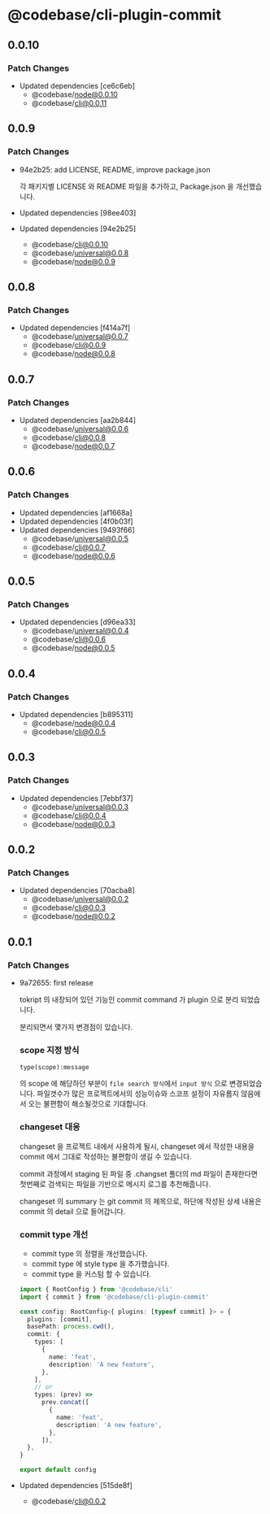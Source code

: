 # @codebase/cli-plugin-commit

## 0.0.10

### Patch Changes

- Updated dependencies [ce6c6eb]
  - @codebase/node@0.0.10
  - @codebase/cli@0.0.11

## 0.0.9

### Patch Changes

- 94e2b25: add LICENSE, README, improve package.json

  각 패키지별 LICENSE 와 README 파일을 추가하고, Package.json 을 개선했습니다.

- Updated dependencies [98ee403]
- Updated dependencies [94e2b25]
  - @codebase/cli@0.0.10
  - @codebase/universal@0.0.8
  - @codebase/node@0.0.9

## 0.0.8

### Patch Changes

- Updated dependencies [f414a7f]
  - @codebase/universal@0.0.7
  - @codebase/cli@0.0.9
  - @codebase/node@0.0.8

## 0.0.7

### Patch Changes

- Updated dependencies [aa2b844]
  - @codebase/universal@0.0.6
  - @codebase/cli@0.0.8
  - @codebase/node@0.0.7

## 0.0.6

### Patch Changes

- Updated dependencies [af1668a]
- Updated dependencies [4f0b03f]
- Updated dependencies [9493f66]
  - @codebase/universal@0.0.5
  - @codebase/cli@0.0.7
  - @codebase/node@0.0.6

## 0.0.5

### Patch Changes

- Updated dependencies [d96ea33]
  - @codebase/universal@0.0.4
  - @codebase/cli@0.0.6
  - @codebase/node@0.0.5

## 0.0.4

### Patch Changes

- Updated dependencies [b895311]
  - @codebase/node@0.0.4
  - @codebase/cli@0.0.5

## 0.0.3

### Patch Changes

- Updated dependencies [7ebbf37]
  - @codebase/universal@0.0.3
  - @codebase/cli@0.0.4
  - @codebase/node@0.0.3

## 0.0.2

### Patch Changes

- Updated dependencies [70acba8]
  - @codebase/universal@0.0.2
  - @codebase/cli@0.0.3
  - @codebase/node@0.0.2

## 0.0.1

### Patch Changes

- 9a72655: first release

  tokript 의 내장되어 있던 기능인 commit command 가 plugin 으로 분리 되었습니다.

  분리되면서 몇가지 변경점이 있습니다.

  ### scope 지정 방식

  ```
  type(scope):message
  ```

  의 scope 에 해당하던 부분이 `file search 방식`에서 `input 방식` 으로 변경되었습니다. 파일갯수가 많은 프로젝트에서의 성능이슈와 스코프 설정이 자유롭지 않음에서 오는 불편함이 해소될것으로 기대합니다.

  ### changeset 대응

  changeset 을 프로젝트 내에서 사용하게 될시, changeset 에서 작성한 내용을 commit 에서 그대로 작성하는 불편함이 생길 수 있습니다.

  commit 과정에서 staging 된 파일 중 .changset 폴더의 md 파일이 존재한다면 첫번째로 검색되는 파일을 기반으로 메시지 로그를 추천해줍니다.

  changeset 의 summary 는 git commit 의 제목으로, 하단에 작성된 상세 내용은 commit 의 detail 으로 들어갑니다.

  ### commit type 개선

  - commit type 의 정렬을 개선했습니다.
  - commit type 에 style type 을 추가했습니다.
  - commit type 을 커스텀 할 수 있습니다.

  ```typescript
  import { RootConfig } from '@codebase/cli'
  import { commit } from '@codebase/cli-plugin-commit'

  const config: RootConfig<{ plugins: [typeof commit] }> = {
    plugins: [commit],
    basePath: process.cwd(),
    commit: {
      types: [
        {
          name: 'feat',
          description: 'A new feature',
        },
      ],
      // or
      types: (prev) =>
        prev.concat([
          {
            name: 'feat',
            description: 'A new feature',
          },
        ]),
    },
  }

  export default config
  ```

- Updated dependencies [515de8f]
  - @codebase/cli@0.0.2
